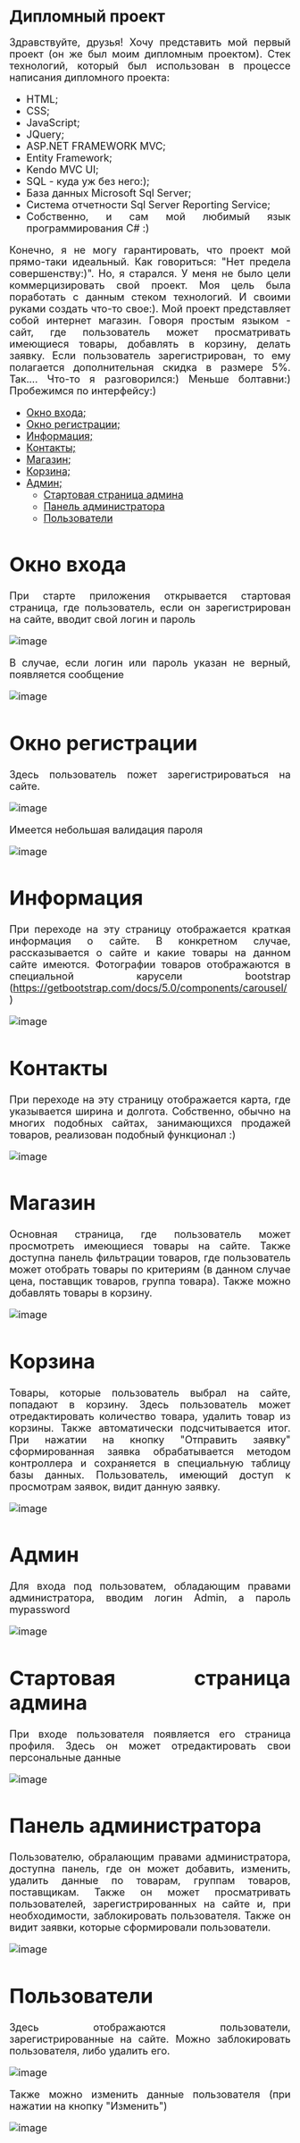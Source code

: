 <h1>Дипломный проект</h1>
<div style="font-size: large; text-align: justify;">Здравствуйте, друзья! Хочу представить мой первый проект (он же был моим дипломным проектом). Стек технологий, который был использован в процессе написания дипломного проекта:
  <ul>
    <li>HTML;</li>
    <li>CSS;</li>
    <li>JavaScript;</li>
    <li>JQuery;</li>
    <li>ASP.NET FRAMEWORK MVC;</li>
    <li>Entity Framework;</li>
    <li>Kendo MVC UI;</li>
    <li>SQL - куда уж без него:);</li>
    <li>База данных Microsoft Sql Server;</li>
    <li>Система отчетности Sql Server Reporting Service;</li>
    <li>Собственно, и сам мой любимый язык программирования C# :)</li>
  </ul>
Конечно, я не могу гарантировать, что проект мой прямо-таки идеальный. Как говориться: "Нет предела совершенству:)". Но, я старался. У меня не было цели коммерцизировать свой проект. Моя цель была поработать с данным стеком технологий. И своими руками создать что-то свое:). Мой проект представляет собой интернет магазин. Говоря простым языком - сайт, где пользователь может просматривать имеющиеся товары, добавлять в корзину, делать заявку. Если пользователь зарегистрирован, то ему полагается дополнительная скидка в размере 5%. Так.... Что-то я разговорился:) Меньше болтавни:) Пробежимся по интерфейсу:)
<ul>
  <li><a href="#Autentification">Окно входа;</a></li>
  <li><a href="#Registration">Окно регистрации;</a></li>
  <li><a href="#Information">Информация;</a></li>
  <li><a href="#Contact">Контакты;</a></li>
  <li><a href="#Shop">Магазин;</a></li>
  <li><a href="#Recycler">Корзина;</a></li>
  <li><a href="#Admin">Админ;</a>
    <ul>
      <li><a href="#AdminPageStart">Стартовая страница админа</a></li>
      <li><a href="#AdminPanel">Панель администратора</a></li>
      <li><a href="#Users">Пользователи</a></li>
    </ul>
  </li>
</ul>
<h1 id="Autentification">Окно входа</h1>
<p>При старте приложения открывается стартовая страница, где пользователь, если он зарегистрирован на сайте, вводит свой логин и пароль</p>
  
![image](https://github.com/Marat1988/Graduation_project_at_the_academy/assets/108996479/643f987f-7a71-4e18-b6e6-dd60019c35e1)

<p>В случае, если логин или пароль указан не верный, появляется сообщение</p>

![image](https://github.com/Marat1988/Graduation_project_at_the_academy/assets/108996479/1f5c045c-fffb-4468-8d9b-0263bdb74f5f)

<h1 id="Registration">Окно регистрации</h1>
<p>Здесь пользователь пожет зарегистрироваться на сайте.</p>

![image](https://github.com/Marat1988/Graduation_project_at_the_academy/assets/108996479/15955260-9871-4d14-96e3-c8d086c4eed7)

<p>Имеется небольшая валидация пароля</p>

![image](https://github.com/Marat1988/Graduation_project_at_the_academy/assets/108996479/80bfcc23-6882-44ea-b87d-daed26c3fc12)

<h1 id="Information">Информация</h1>

При переходе на эту страницу отображается краткая информация о сайте. В конкретном случае, рассказывается о сайте и какие товары на данном сайте имеются. Фотографии товаров отображаются в специальной карусели bootstrap (https://getbootstrap.com/docs/5.0/components/carousel/)

![image](https://github.com/Marat1988/Graduation_project_at_the_academy/assets/108996479/7062a233-e46b-4753-82c7-d6efd6d18031)

<h1 id="Contact">Контакты</h1>

При переходе на эту страницу отображается карта, где указывается ширина и долгота. Собственно, обычно на многих подобных сайтах, занимающихся продажей товаров, реализован подобный функционал :)

![image](https://github.com/Marat1988/Graduation_project_at_the_academy/assets/108996479/632ad0d9-768e-49d2-a405-bbbdad9058f9)

<h1 id="Shop">Магазин</h1>

Основная страница, где пользователь может просмотреть имеющиеся товары на сайте. Также доступна панель фильтрации товаров, где пользователь может отобрать товары по критериям (в данном случае цена, поставщик товаров, группа товара). Также можно добавлять товары в корзину.

![image](https://github.com/Marat1988/Graduation_project_at_the_academy/assets/108996479/7a7a6bd2-54d2-44d9-b4a2-bbc53077630f)

<h1 id="Recycler">Корзина</h1>

Товары, которые пользователь выбрал на сайте, попадают в корзину. Здесь пользователь может отредактировать количество товара, удалить товар из корзины. Также автоматически подсчитывается итог. При нажатии на кнопку "Отправить заявку" сформированная заявка обрабатывается методом контроллера и сохраняется в специальную таблицу базы данных. Пользователь, имеющий доступ к просмотрам заявок, видит данную заявку.

![image](https://github.com/Marat1988/Graduation_project_at_the_academy/assets/108996479/b6e02fa3-da50-409a-9986-0346d6ca135c)

<h1 id="Admin">Админ</h1>

Для входа под пользоватем, обладающим правами администратора, вводим логин Admin, а пароль mypassword

![image](https://github.com/Marat1988/Graduation_project_at_the_academy/assets/108996479/d23aba08-9a3c-4081-a015-4fc586d89bb9)

<h1 id="AdminPageStart">Стартовая страница админа</h1>

При входе пользователя появляется его страница профиля. Здесь он может отредактировать свои персональные данные

![image](https://github.com/Marat1988/Graduation_project_at_the_academy/assets/108996479/d82f8bfa-b2fa-47f6-b5a3-93b145179f12)

<h1 id="AdminPanel">Панель администратора</h1>

Пользователю, обралающим правами администратора, доступна панель, где он может добавить, изменить, удалить данные по товарам, группам товаров, поставщикам. Также он может просматривать пользователей, зарегистрированных на сайте и, при необходимости, заблокировать пользователя. Также он видит заявки, которые сформировали пользователи.

![image](https://github.com/Marat1988/Graduation_project_at_the_academy/assets/108996479/f8553d53-148e-47e4-ba48-dbe3133f1e53)

<h1 id="Users">Пользователи</h1>

Здесь отображаются пользователи, зарегистрированные на сайте. Можно заблокировать пользователя, либо удалить его.

![image](https://github.com/Marat1988/Graduation_project_at_the_academy/assets/108996479/55b8d56a-10af-4bcb-93bb-e401cd0e3630)

Также можно изменить данные пользователя (при нажатии на кнопку "Изменить")

![image](https://github.com/Marat1988/Graduation_project_at_the_academy/assets/108996479/75f50309-e0d8-4858-b783-6ab4b92d3494)


</div>

